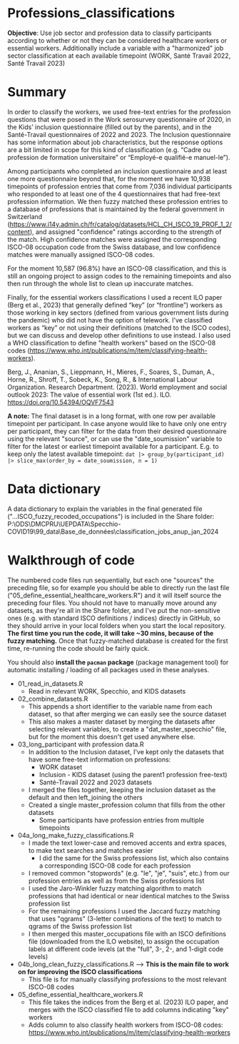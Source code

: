 # Professions_classifications  
**Objective**: Use job sector and profession data to classify participants according to whether or not they can be considered healthcare workers or essential workers. Additionally include a variable with a "harmonized" job sector classification at each available timepoint (WORK, Santé Travail 2022, Santé Travail 2023)

# Summary  
In order to classify the workers, we used free-text entries for the profession questions that were posed in the Work serosurvey questionnaire of 2020, in the Kids’ inclusion questionnaire (filled out by the parents), and in the Santé-Travail questionnaires of 2022 and 2023. The Inclusion questionnaire has some information about job characteristics, but the response options are a bit limited in scope for this kind of classification (e.g. “Cadre ou profession de formation universitaire” or “Employé-e qualifié-e manuel-le”).

Among participants who completed an inclusion questionnaire and at least one more questionnaire beyond that, for the moment we have 10,938 timepoints of profession entries that come from 7,036 individual participants who responded to at least one of the 4 questionnaires that had free-text profession information. We then fuzzy matched these profession entries to a database of professions that is maintained by the federal government in Switzerland (https://www.i14y.admin.ch/fr/catalog/datasets/HCL_CH_ISCO_19_PROF_1_2/content), and assigned "confidence" ratings according to the strength of the match. High confidence matches were assigned the corresponding ISCO-08 occupation code from the Swiss database, and low confidence matches were manually assigned ISCO-08 codes. 

For the moment 10,587 (96.8%) have an ISCO-08 classification, and this is still an ongoing project to assign codes to the remaining timepoints and also then run through the whole list to clean up inaccurate matches.

Finally, for the essential workers classifications I used a recent ILO paper (Berg et al., 2023) that generally defined “key” (or “frontline”) workers as those working in key sectors (defined from various government lists during the pandemic) who did not have the option of telework. I’ve classified workers as “key” or not using their definitions (matched to the ISCO codes), but we can discuss and develop other definitions to use instead. I also used a WHO classification to define "health workers" based on the ISCO-08 codes (https://www.who.int/publications/m/item/classifying-health-workers).

Berg, J., Ananian, S., Lieppmann, H., Mieres, F., Soares, S., Duman, A., Horne, R., Shroff, T., Sobeck, K., Song, R., & International Labour Organization. Research Department. (2023). World employment and social outlook 2023: The value of essential work (1st ed.). ILO. https://doi.org/10.54394/OQVF7543

**A note:** The final dataset is in a long format, with one row per available timepoint per participant. In case anyone would like to have only one entry per participant, they can filter for the data from their desired questionnaire using the relevant "source", or can use the "date_soumission" variable to filter for the latest or earliest timepoint available for a participant. E.g. to keep only the latest available timepoint:
`dat |> group_by(participant_id) |> slice_max(order_by = date_soumission, n = 1)`

# Data dictionary  
A data dictionary to explain the variables in the final generated file ("...ISCO_fuzzy_recoded_occupations") is included in the Share folder:
P:\ODS\DMCPRU\UEPDATA\Specchio-COVID19\99_data\Base_de_données\classification_jobs_anup_jan_2024

# Walkthrough of code  
The numbered code files run sequentially, but each one "sources" the preceding file, so for example you should be able to directly run the last file ("05_define_essential_healthcare_workers.R") and it will itself source the preceding four files. You should not have to manually move around any datasets, as they're all in the Share folder, and I've put the non-sensitive ones (e.g. with standard ISCO definitions / indices) directly in GitHub, so they should arrive in your local folders when you start the local repository. **The first time you run the code, it will take ~30 mins, because of the fuzzy matching.** Once that fuzzy-matched database is created for the first time, re-running the code should be fairly quick.

You should also **install the `pacman` package** (package management tool) for automatic installing / loading of all packages used in these analyses.

-  01_read_in_datasets.R
    -  Read in relevant WORK, Specchio, and KIDS datasets
-  02_combine_datasets.R
    -  This appends a short identifier to the variable name from each dataset, so that after merging we can easily see the source dataset
    -  This also makes a master dataset by merging the datasets after selecting relevant variables, to create a "dat_master_specchio" file, but for the moment this doesn't get used anywhere else.
-  03_long_participant with profession data.R
    -  In addition to the Inclusion dataset, I've kept only the datasets that have some free-text information on professions:
        -  WORK dataset
        -  Inclusion - KIDS dataset (using the parent1 profession free-text)
        -  Santé-Travail 2022 and 2023 datasets
    -  I merged the files together, keeping the inclusion dataset as the default and then left_joining the others
    -  Created a single master_profession column that fills from the other datasets
        -  Some participants have profession entries from multiple timepoints
-  04a_long_make_fuzzy_classifications.R
    -  I made the text lower-case and removed accents and extra spaces, to make text searches and matches easier
        -  I did the same for the Swiss professions list, which also contains a corresponding ISCO-08 code for each profession
    -  I removed common "stopwords" (e.g. "le", "je", "suis", etc.) from our profession entries as well as from the Swiss professions list
    -  I used the Jaro-Winkler fuzzy matching algorithm to match professions that had identical or near identical matches to the Swiss profession list
    -  For the remaining professions I used the Jaccard fuzzy matching that uses "qgrams" (3-letter combinations of the text) to match to qgrams of the Swiss profession list
    -  I then merged this master_occupations file with an ISCO definitions file (downloaded from the ILO website), to assign the occupation labels at different code levels (at the "full", 3-, 2-, and 1-digit code levels)
-  04b_long_clean_fuzzy_classifications.R --> **This is the main file to work on for improving the ISCO classifications**
    -  This file is for manually classifying professions to the most relevant ISCO-08 codes
-  05_define_essential_healthcare_workers.R
    - This file takes the indices from the Berg et al. (2023) ILO paper, and merges with the ISCO classified file to add columns indicating "key" workers
    - Adds column to also classify health workers from ISCO-08 codes: https://www.who.int/publications/m/item/classifying-health-workers
